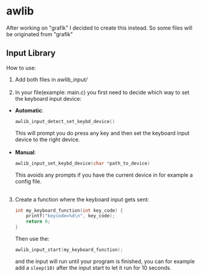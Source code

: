 # awlib
After working on "grafik" I decided to create this instead. So some files will be originated from "grafik"

## Input Library
How to use:
1. Add both files in *awlib_input/*
<br/><br/>
2. In your file(example: main.c) you first need to decide which way to set the keyboard input device:
 - **Automatic**:
	```c
	awlib_input_detect_set_keybd_device()
	```
	This will prompt you do press any key and then set the keyboard input device to the right device.
<br/><br/>
 - **Manual**:
 	  ```c
 	awlib_input_set_keybd_device(char *path_to_device)
 	```
 	This avoids any prompts if you have the current device in for example a config file.
<br/><br/>

3. Create a function where the keyboard input gets sent:
	```c
	int my_keyboard_function(int key_code) {
		printf("keycode=%d\n", key_code);
		return 0;
	}
	```
	Then use the:
	```c
	awlib_input_start(my_keyboard_function);
	```
	and the input will run until your program is finished, you can for example add a `sleep(10)` after the input start to let it run for 10 seconds.
